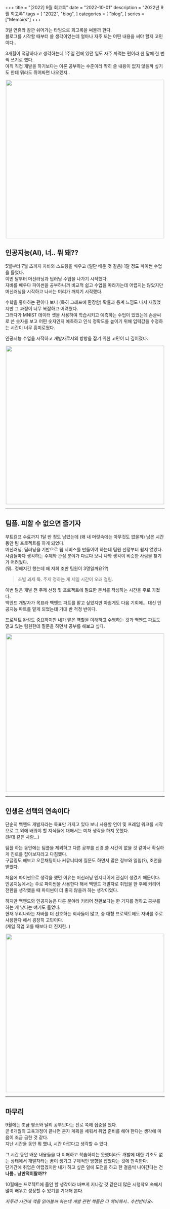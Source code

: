 +++
title = "[2022] 9월 회고록"
date = "2022-10-01"
description = "2022년 9월 회고록"
tags = [
    "2022",
    "blog",
]
categories = [
    "blog",
]
series = ["Memoirs"]
+++

3일 연휴라 잠깐 쉬어가는 타임으로 회고록을 써볼까 한다. <br> 블로그를 시작할 때부터 쓸 생각이었는데 얼마나 자주 또는 어떤 내용을 써야 할지 고민이다..

3개월이 적당하다고 생각하는데 1주일 전에 있던 일도 자주 까먹는 편이라 한 달에 한 번씩 쓰기로 했다. <br> 아직 직접 개발을 하기보다는 이론 공부하는 수준이라 딱히 쓸 내용이 없지 않을까 싶기도 한데 뭐라도 쥐어짜면 나오겠지..
<p align="center"><img src="https://github.com/kmseunh/blog/assets/105186724/243fd889-2d0c-471a-bda6-40bde17ae563" width="500"></p>

<!--more-->

## 인공지능(AI), 너.. 뭐 돼??

5월부터 7월 초까지 자바와 스프링을 배우고 (일단 배운 것 같음) 1달 정도 파이썬 수업을 들었다. <br> 이번 달부터 머신러닝과 딥러닝 수업을 나가기 시작했다. <br> 자바를 배우다 파이썬을 공부하니까 비교적 쉽고 수업을 따라가는데 어렵지는 않았지만 머신러닝을 시작하고 나서는 머리가 깨지기 시작했다.

수학을 좋아하는 편이다 보니 (특히 그래프에 환장함) 확률과 통계 느낌도 나서 재밌었지만 그 과정이 너무 복잡하고 어려웠다. <br> 그러다가 MNIST 데이터 셋을 사용하여 학습시키고 예측하는 수업이 있었는데 손글씨로 쓴 숫자를 보고 어떤 숫자인지 예측하고 인식 정확도를 높이기 위해 입력값을 수정하는 시간이 너무 흥미로웠다.

인공지능 수업을 시작하고 개발자로서의 방향을 잡기 위한 고민이 더 깊어졌다.
<p align="center"><img src="https://github.com/kmseunh/blog/assets/105186724/74530ca3-cb63-43d3-b0b0-0c65487400ef" width="500"></p>

<hr>

## 팀플. 피할 수 없으면 즐기자

부트캠프 수료까지 1달 반 정도 남았는데 (왜 내 머릿속에는 아무것도 없을까) 남은 시간 동안 팀 프로젝트를 하게 되었다. <br> 머신러닝, 딥러닝을 기반으로 웹 서비스를 만들어야 하는데 팀원 선정부터 쉽지 않았다. <br> 사람들마다 생각하는 주제와 관심 분야가 다르다 보니 나와 생각이 비슷한 사람을 찾기가 어려웠다. <br> (뭐.. 정해지긴 했는데 왜 저희 조만 팀원이 3명일까요??)
> 조별 과제 특. 주제 정하는 게 제일 시간이 오래 걸림.

이번 달은 개발 전 주제 선정 및 프로젝트에 필요한 문서를 작성하는 시간을 주로 가졌다. <br> 백엔드 개발자가 목표라 백엔드 파트를 맡고 싶었지만 아쉽게도 다음 기회에... 대신 인공지능 파트를 맡게 되었는데 기대 반 걱정 반이다.

프로젝트 완성도 중요하지만 내가 맡은 역할을 이해하고 수행하는 것과 백엔드 파트도 맡고 있는 팀원한테 질문을 하면서 공부를 해보고 싶다.
<p align="center"><img src="https://github.com/kmseunh/blog/assets/105186724/272cc9cc-3bba-4472-878d-11666d23ff6f" width="500"></p>

<hr>

## 인생은 선택의 연속이다

단순히 백엔드 개발자라는 목표만 가지고 있다 보니 사용할 언어 및 프레임 워크를 시작으로 그 외에 배워야 할 지식들에 대해서는 미처 생각을 하지 못했다. <br> (갈대 같은 사람...)

팀플 하는 동안에는 팀플을 제외하고 다른 공부를 신경 쓸 시간이 없을 것 같아서 확실하게 진로를 잡아보자라고 다짐했다. <br>
구글링도 해보고 오픈채팅이나 커뮤니티에 질문도 하면서 많은 정보와 일침(?), 조언을 받았다.

처음에 파이썬으로 생각을 했던 이유는 머신러닝 엔지니어에 관심이 생겼기 때문이다. <br> 인공지능에서는 주로 파이썬을 사용한다 해서 백엔드 개발자로 취업을 한 후에 커리어 전환을 생각했을 때 파이썬이 더 좋지 않을까 하는 생각이었다.

하지만 백엔드와 인공지능은 다른 분야라 커리어 전환보다는 한 가지를 정하고 공부를 하는 게 낫다는 얘기도 들었다. <br> 현재 우리나라는 자바를 더 선호하는 회사들이 많고, 중 대형 프로젝트에도 자바를 주로 사용한다 해서 굉장히 고민이다. <br> (게임 직업 고를 때보다 더 진지한..)
<p align="center"><img src="https://github.com/kmseunh/blog/assets/105186724/f33041db-26ea-47b0-8af8-2dfbefbca207" width="500"></p>

<hr>

## 마무리

9월에는 조금 평소와 달리 공부보다는 진로 쪽에 집중을 했다. <br> 곧 6개월의 교육과정이 끝나면 혼자 계획을 세워서 취업 준비를 해야 한다는 생각에 마음이 조금 급한 것 같다. <br> 지난 시간들 동안 뭐 했냐, 시간 아깝다고 생각할 수 있다.

그 시간 동안 배운 내용들을 다 이해하고 학습하지는 못했더라도 개발에 대한 기초도 없는 상태에서 개발자라는 꿈이 생기고 구체적인 방향을 잡았다는 것에 만족한다. <br> 단기간에 취업은 어렵겠지만 내가 하고 싶은 일에 도전을 하고 한 걸음씩 나아간다는 건 **나름.. 낭만적이랄까??**

10월에는 프로젝트에 올인 할 생각이라 바쁘게 지나갈 것 같은데 많은 시행착오 속에서 많이 배우고 성장할 수 있기를 기대해 본다.

_자투리 시간에 책을 읽어볼까 하는데 개발 관련 책들은 다 헤비해서.. 추천받아요~_
